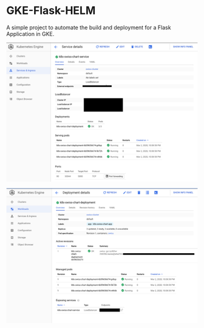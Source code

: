 # GKE-Flask-HELM
A simple project to automate the build and deployment for a Flask Application in GKE.


![alt text](service.png)


![alt text](deployment.png)
